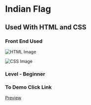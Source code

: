 # Indian Flag

## Used With HTML and CSS

### Front End Used

![HTML Image](https://commons.wikimedia.org/wiki/File:HTML5_logo_and_wordmark.svg#/media/File:HTML5_logo_and_wordmark.svg)

![CSS Image](https://commons.wikimedia.org/wiki/File:CSS3_logo_and_wordmark.svg#/media/File:CSS3_logo_and_wordmark.svg)

### Level - Beginner

### To Demo Click Link

<a href=''>Preview</a>
